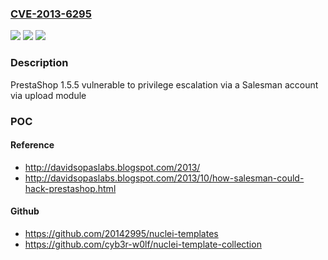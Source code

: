 ### [CVE-2013-6295](https://cve.mitre.org/cgi-bin/cvename.cgi?name=CVE-2013-6295)
![](https://img.shields.io/static/v1?label=Product&message=n%2Fa&color=blue)
![](https://img.shields.io/static/v1?label=Version&message=n%2Fa&color=blue)
![](https://img.shields.io/static/v1?label=Vulnerability&message=n%2Fa&color=brighgreen)

### Description

PrestaShop 1.5.5 vulnerable to privilege escalation via a Salesman account via upload module

### POC

#### Reference
- http://davidsopaslabs.blogspot.com/2013/
- http://davidsopaslabs.blogspot.com/2013/10/how-salesman-could-hack-prestashop.html

#### Github
- https://github.com/20142995/nuclei-templates
- https://github.com/cyb3r-w0lf/nuclei-template-collection

